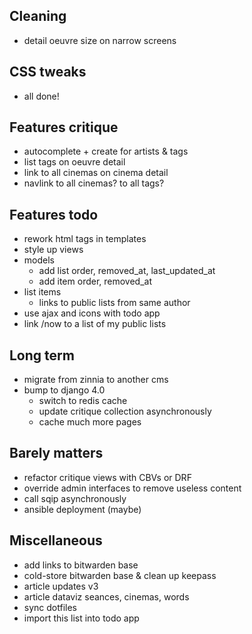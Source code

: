 ## Cleaning

- detail oeuvre size on narrow screens


## CSS tweaks

- all done!


## Features critique

- autocomplete + create for artists & tags
- list tags on oeuvre detail
- link to all cinemas on cinema detail
- navlink to all cinemas? to all tags?


## Features todo

- rework html tags in templates
- style up views
- models
    - add list order, removed_at, last_updated_at
    - add item order, removed_at
- list items
    - links to public lists from same author
- use ajax and icons with todo app
- link /now to a list of my public lists


## Long term

- migrate from zinnia to another cms
- bump to django 4.0
    - switch to redis cache
    - update critique collection asynchronously
    - cache much more pages


## Barely matters

- refactor critique views with CBVs or DRF
- override admin interfaces to remove useless content
- call sqip asynchronously
- ansible deployment (maybe)


## Miscellaneous

- add links to bitwarden base
- cold-store bitwarden base & clean up keepass
- article updates v3
- article dataviz seances, cinemas, words
- sync dotfiles
- import this list into todo app
